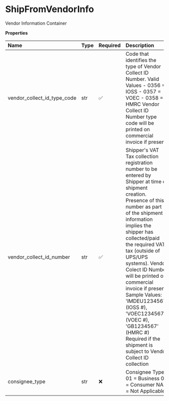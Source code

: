 # ShipFromVendorInfo

Vendor Information Container

**Properties**

| Name                        | Type | Required | Description                                                                                                                                                                                                                                                                                                                                                                                                                                                                                      |
| :-------------------------- | :--- | :------- | :----------------------------------------------------------------------------------------------------------------------------------------------------------------------------------------------------------------------------------------------------------------------------------------------------------------------------------------------------------------------------------------------------------------------------------------------------------------------------------------------- |
| vendor_collect_id_type_code | str  | ✅       | Code that identifies the type of Vendor Collect ID Number. Valid Values - 0356 = IOSS - 0357 = VOEC - 0358 = HMRC Vendor Collect ID Number type code will be printed on commercial invoice if present.                                                                                                                                                                                                                                                                                           |
| vendor_collect_id_number    | str  | ✅       | Shipper's VAT Tax collection registration number to be entered by Shipper at time of shipment creation. Presence of this number as part of the shipment information implies the shipper has collected/paid the required VAT tax (outside of UPS/UPS systems). Vendor Colect ID Number will be printed on commercial invoice if present. Sample Values: 'IMDEU1234567' (IOSS #), 'VOEC1234567' (VOEC #), 'GB1234567' (HMRC #) Required if the shipment is subject to Vendor Collect ID collection |
| consignee_type              | str  | ❌       | Consignee Type. 01 = Business 02 = Consumer NA = Not Applicable                                                                                                                                                                                                                                                                                                                                                                                                                                  |

<!-- This file was generated by liblab | https://liblab.com/ -->
